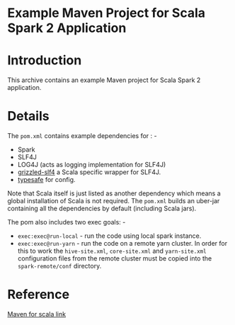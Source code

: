 
Example Maven Project for Scala Spark 2 Application
===================================================

# Introduction

This archive contains an example Maven project for Scala Spark 2 application.

# Details

The `pom.xml` contains example dependencies for : -

* Spark 
* SLF4J
* LOG4J (acts as logging implementation for SLF4J)
* [grizzled-slf4](https://alvinalexander.com/scala/scala-logging-grizzled-slf4j) a Scala specific wrapper for SLF4J.
* [typesafe](https://github.com/lightbend/config) for config.

Note that Scala itself is just listed as another dependency which means a global installation of Scala is not required.
The `pom.xml` builds an uber-jar containing all the dependencies by default (including Scala jars).

The pom also includes two exec goals: -

* `exec:exec@run-local` - run the code using local spark instance.
* `exec:exec@run-yarn`  - run the code on a remote yarn cluster. In order for this to work the `hive-site.xml`, `core-site.xml` and `yarn-site.xml` configuration files from the remote cluster must be copied into the `spark-remote/conf` directory.

# Reference

[Maven for scala link](https://docs.scala-lang.org/tutorials/scala-with-maven.html)


